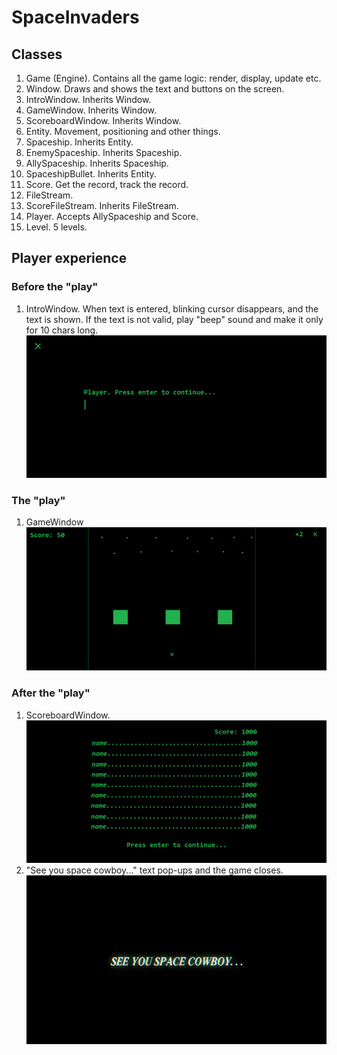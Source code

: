 # SpaceInvaders

## Classes
1. Game (Engine). Contains all the game logic: render, display, update etc.
2. Window. Draws and shows the text and buttons on the screen.
3. IntroWindow. Inherits Window.
4. GameWindow. Inherits Window.
5. ScoreboardWindow. Inherits Window.
6. Entity. Movement, positioning and other things.
7. Spaceship. Inherits Entity.
8. EnemySpaceship. Inherits Spaceship.
9. AllySpaceship. Inherits Spaceship.
10. SpaceshipBullet. Inherits Entity.
11. Score. Get the record, track the record.
12. FileStream.
13. ScoreFileStream. Inherits FileStream.
14. Player. Accepts AllySpaceship and Score.
15. Level. 5 levels.

## Player experience

### Before the "play"
1. IntroWindow. When text is entered, blinking cursor disappears, and the text is shown. 
   If the text is not valid, play "beep" sound and make it only for 10 chars long.
   ![img_3.png](img_3.png)

### The "play"
1. GameWindow
   ![img_5.png](img_5.png)

### After the "play"
1. ScoreboardWindow.
   ![img_4.png](img_4.png)
2. "See you space cowboy..." text pop-ups and the game closes.
   ![img_1.png](img_1.png)
